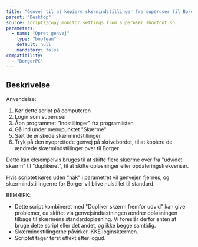 ```yaml
---
title: "Genvej til at kopiere skærmindstillinger fra superuser til Borger"
parent: "Desktop"
source: scripts/copy_monitor_settings_from_superuser_shortcut.sh
parameters:
  - name: "Opret genvej"
    type: "boolean"
    default: null
    mandatory: false
compatibility:
  - "BorgerPC"
---
```


## Beskrivelse
Anvendelse:
1. Kør dette script på computeren
2. Login som superuser
3. Åbn programmet "Indstillinger" fra programlisten
4. Gå ind under menupunktet "Skærme"
5. Sæt de ønskede skærmindstillinger 
6. Tryk på den nyoprettede genvej på skrivebordet, til at kopiere de ændrede skærmindstillinger over til Borger

Dette kan eksempelvis bruges til at skifte flere skærme over fra "udvidet skærm" til "duplikeret", til at skifte opløsninger eller opdateringsfrekvenser.

Hvis scriptet køres uden "hak" i parametret vil genvejen fjernes, og skærmindstillingerne for Borger vil blive nulstillet til standard.

BEMÆRK:
- Dette script kombineret med "Dupliker skærm fremfor udvid" kan give problemer, da skiftet via genvejsindtastningen ændrer opløsningen tilbage til skærmens standardopløsning. Vi foreslår derfor enten at bruge dette script eller det andet, og ikke begge samtidig.
- Skærmindstillingerne påvirker IKKE loginskærmen.
- Scriptet tager først effekt efter logud.